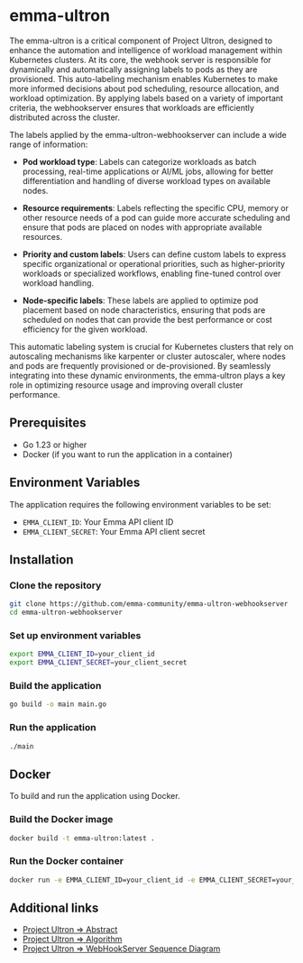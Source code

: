 # emma-ultron

The emma-ultron is a critical component of Project Ultron, designed to enhance the automation and intelligence of workload management within Kubernetes clusters. At its core, the webhook server is responsible for dynamically and automatically assigning labels to pods as they are provisioned. This auto-labeling mechanism enables Kubernetes to make more informed decisions about pod scheduling, resource allocation, and workload optimization. By applying labels based on a variety of important criteria, the webhookserver ensures that workloads are efficiently distributed across the cluster.

The labels applied by the emma-ultron-webhookserver can include a wide range of information:

- **Pod workload type**: Labels can categorize workloads as batch processing, real-time applications or AI/ML jobs, allowing for better differentiation and handling of diverse workload types on available nodes.

- **Resource requirements**: Labels reflecting the specific CPU, memory or other resource needs of a pod can guide more accurate scheduling and ensure that pods are placed on nodes with appropriate available resources.

- **Priority and custom labels**: Users can define custom labels to express specific organizational or operational priorities, such as higher-priority workloads or specialized workflows, enabling fine-tuned control over workload handling.

- **Node-specific labels**: These labels are applied to optimize pod placement based on node characteristics, ensuring that pods are scheduled on nodes that can provide the best performance or cost efficiency for the given workload.

This automatic labeling system is crucial for Kubernetes clusters that rely on autoscaling mechanisms like karpenter or cluster autoscaler, where nodes and pods are frequently provisioned or de-provisioned. By seamlessly integrating into these dynamic environments, the emma-ultron plays a key role in optimizing resource usage and improving overall cluster performance.

## Prerequisites

- Go 1.23 or higher
- Docker (if you want to run the application in a container)

## Environment Variables

The application requires the following environment variables to be set:

- `EMMA_CLIENT_ID`: Your Emma API client ID
- `EMMA_CLIENT_SECRET`: Your Emma API client secret

## Installation

### Clone the repository

```sh
git clone https://github.com/emma-community/emma-ultron-webhookserver
cd emma-ultron-webhookserver
```

### Set up environment variables

```sh
export EMMA_CLIENT_ID=your_client_id
export EMMA_CLIENT_SECRET=your_client_secret
```

### Build the application

```sh
go build -o main main.go
```

### Run the application

```sh
./main
```

## Docker

To build and run the application using Docker.

### Build the Docker image

```sh
docker build -t emma-ultron:latest .
```

### Run the Docker container

```sh
docker run -e EMMA_CLIENT_ID=your_client_id -e EMMA_CLIENT_SECRET=your_client_secret emma-ultron:latest
```

## Additional links

- [Project Ultron => Abstract](https://github.com/emma-community/emma-ultron-operator/blob/main/docs/ultron_abstract.md)
- [Project Ultron => Algorithm](https://github.com/emma-community/emma-ultron-operator/blob/main/docs/ultron_algorithm.md)
- [Project Ultron => WebHookServer Sequence Diagram](https://github.com/emma-community/emma-ultron-operator/blob/main/docs/ultron.png)
